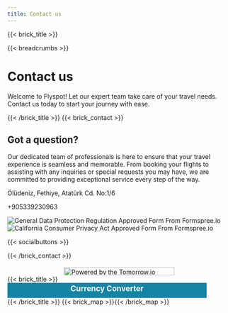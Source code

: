```yaml
---
title: Contact us
---
```

{{< brick_title >}}

{{< breadcrumbs >}}

# Contact us

Welcome to Flyspot! Let our expert team take care of your travel needs. Contact us today to start your journey with ease.

{{< /brick_title >}}
{{< brick_contact >}}

## Got a question?

Our dedicated team of professionals is here to ensure that your travel experience is seamless and memorable. From booking your flights to assisting with any inquiries or special requests you may have, we are committed to providing exceptional service every step of the way.

Ölüdeniz, Fethiye, 
Atatürk Cd. No:1/6

+905339230963

![General Data Protection Regulation Approved Form From Formspree.io](/uploads/secure/gdpr.svg)
![California Consumer Privacy Act Approved Form From Formspree.io](/uploads/secure/ccpa.svg)

{{< socialbuttons >}}

{{< /brick_contact >}}
<script>
        (function(d, s, id) {
            if (d.getElementById(id)) {
                if (window.__TOMORROW__) {
                    window.__TOMORROW__.renderWidget();
                }
                return;
            }
            const fjs = d.getElementsByTagName(s)[0];
            const js = d.createElement(s);
            js.id = id;
            js.src = "https://www.tomorrow.io/v1/widget/sdk/sdk.bundle.min.js";

            fjs.parentNode.insertBefore(js, fjs);
        })(document, 'script', 'tomorrow-sdk');
        </script>

<div class="tomorrow"
           data-location-id="107640"
           data-language="EN"
           data-unit-system="METRIC"
           data-skin="light"
           data-widget-type="upcoming"
           style="padding-bottom:22px;position:relative;"
        >
          <a
            href="https://www.tomorrow.io/weather-api/"
            rel="nofollow noopener noreferrer"
            target="_blank"
            style="position: absolute; bottom: 0; transform: translateX(-50%); left: 50%;"
          >
            <img
              alt="Powered by the Tomorrow.io Weather API"
              src="https://weather-website-client.tomorrow.io/img/powered-by.svg"
              width="250"
              height="18"
            />
          </a>
        </div>
        {{< brick_title >}}
<div style="width:448px;border:1px solid #1684A5;"><div style="text-align:center;background-color:#1684A5;height:30px;width:100%;font-size:17px;font-weight:bold;padding-top:2px;"><a href="" style="color:#FFFFFF;text-decoration:none;" rel="nofollow">Currency Converter</a></div><script type="text/javascript" src="https://www.exchangeratewidget.com/converter.php?l=en&f=TRY&t=USD&a=4850&d=F0F0F0&n=FFFFFF&o=050505&v=2"></script></div>
{{< /brick_title >}}
{{< brick_map >}}{{< /brick_map >}}